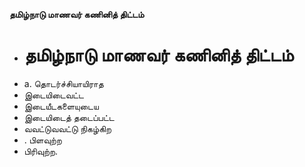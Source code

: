**தமிழ்நாடு மாணவர் கணினித் திட்டம்**
- # தமிழ்நாடு மாணவர் கணினித் திட்டம்
- a. தொடர்ச்சியாயிராத
- இடையிடைவட்ட
- இடையீடகளையுடைய
- இடையிடைத் தடைப்பட்ட
- வவட்டுவவட்டு நிகழ்கிற
- . பிளவுற்ற
- பிரிவுற்ற.

